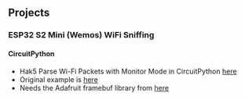 ## Projects

### ESP32 S2 Mini (Wemos) WiFi Sniffing

#### CircuitPython

* Hak5 Parse Wi-Fi Packets with Monitor Mode in CircuitPython [here](https://www.youtube.com/watch?v=9fLhu_fJ4P8&t=484s)
* Original example is [here](https://gist.github.com/anecdata/27aca4a8c8d87a4b3f43d3ee21f90818)
* Needs the Adafruit framebuf library from [here](https://github.com/adafruit/Adafruit_CircuitPython_framebuf)

